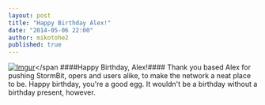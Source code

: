 ```yaml
---
layout: post
title: "Happy Birthday Alex!"
date: "2014-05-06 22:00"
author: mikotohe2
published: true
---
```


<span style="float:left;">[![Imgur](//i.imgur.com/boIKFUls.png)](//i.imgur.com/boIKFUl.png)</span
####Happy Birthday, Alex!####
Thank you based Alex for pushing StormBit, opers and users alike, to make the network a neat place to be. Happy birthday, you're a good egg. It wouldn't be a birthday without a birthday present, however.
